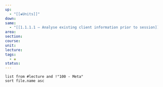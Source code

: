 ```yaml
---
up:
  - "[[❀Units]]"
down: 
same:
  - "[[1.1.1.1 – Analyse existing client information prior to session]]"
area: 
section: 
course: 
unit: 
lecture: 
tags:
  - ❀
status:
---
```

```dataview
list from #lecture and !"100 - Meta"
sort file.name asc
```